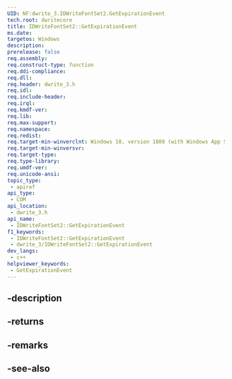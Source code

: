 ```yaml
---
UID: NF:dwrite_3.IDWriteFontSet2.GetExpirationEvent
tech.root: dwritecore
title: IDWriteFontSet2::GetExpirationEvent
ms.date: 
targetos: Windows
description: 
prerelease: false
req.assembly: 
req.construct-type: function
req.ddi-compliance: 
req.dll: 
req.header: dwrite_3.h
req.idl: 
req.include-header: 
req.irql: 
req.kmdf-ver: 
req.lib: 
req.max-support: 
req.namespace: 
req.redist: 
req.target-min-winverclnt: Windows 10, version 1809 (with Windows App SDK 0.5 or later)
req.target-min-winversvr: 
req.target-type: 
req.type-library: 
req.umdf-ver: 
req.unicode-ansi: 
topic_type:
 - apiref
api_type:
 - COM
api_location:
 - dwrite_3.h
api_name:
 - IDWriteFontSet2::GetExpirationEvent
f1_keywords:
 - IDWriteFontSet2::GetExpirationEvent
 - dwrite_3/IDWriteFontSet2::GetExpirationEvent
dev_langs:
 - c++
helpviewer_keywords:
 - GetExpirationEvent
---
```


## -description

## -returns

## -remarks

## -see-also

